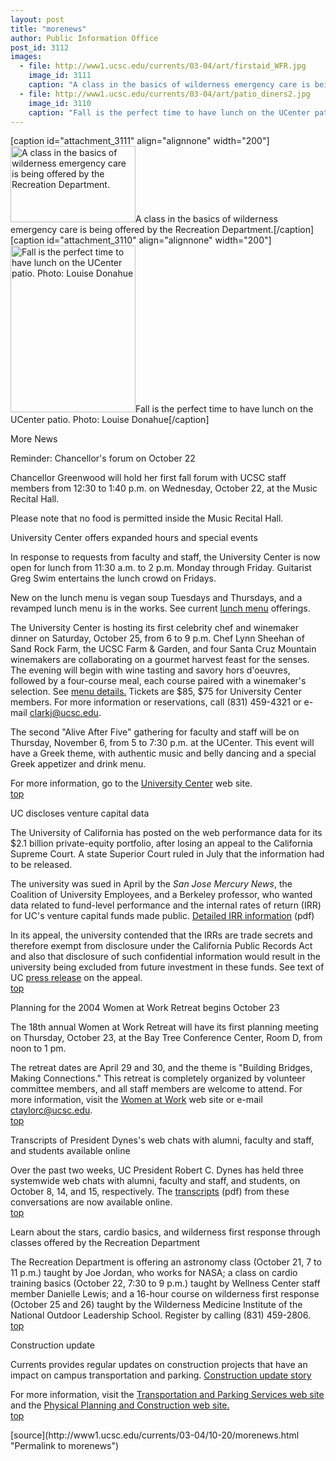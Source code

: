 ```yaml
---
layout: post
title: "morenews"
author: Public Information Office
post_id: 3112
images:
  - file: http://www1.ucsc.edu/currents/03-04/art/firstaid_WFR.jpg
    image_id: 3111
    caption: "A class in the basics of wilderness emergency care is being offered by the Recreation Department."
  - file: http://www1.ucsc.edu/currents/03-04/art/patio_diners2.jpg
    image_id: 3110
    caption: "Fall is the perfect time to have lunch on the UCenter patio. Photo: Louise Donahue"
---
```


[caption id="attachment_3111" align="alignnone" width="200"]<a href="http://localhost/mysite/wp-content/uploads/2003/10/firstaid_WFR.jpg"><img class="size-full wp-image-3111" src="http://localhost/mysite/wp-content/uploads/2003/10/firstaid_WFR.jpg" alt="A class in the basics of wilderness emergency care is being offered by the Recreation Department." width="200" height="122" /></a>A class in the basics of wilderness emergency care is being offered by the Recreation Department.[/caption]
[caption id="attachment_3110" align="alignnone" width="200"]<a href="http://localhost/mysite/wp-content/uploads/2003/10/patio_diners2.jpg"><img class="size-full wp-image-3110" src="http://localhost/mysite/wp-content/uploads/2003/10/patio_diners2.jpg" alt="Fall is the perfect time to have lunch on the UCenter patio. Photo: Louise Donahue" width="200" height="267" /></a>Fall is the perfect time to have lunch on the UCenter patio. Photo: Louise Donahue[/caption]
<p class="pagehead">
  More News
</p>
<p class="sectionhead">
  <a name="forum" id="forum"></a>Reminder: Chancellor's forum on October 22
</p>
<p>
  Chancellor Greenwood will hold her first fall forum with UCSC staff members from 12:30 to 1:40 p.m. on Wednesday, October 22, at the Music Recital Hall.
</p>
<p>
  Please note that no food is permitted inside the Music Recital Hall.
</p>
<p class="sectionhead">
  <a name="ucenter" id="ucenter"></a>University Center offers expanded hours and special events
</p>
<p>
  In response to requests from faculty and staff, the University Center is now open for lunch from 11:30 a.m. to 2 p.m. Monday through Friday. Guitarist Greg Swim entertains the lunch crowd on Fridays.<br>
</p>
<p>
  New on the lunch menu is vegan soup Tuesdays and Thursdays, and a revamped lunch menu is in the works. See current <a href="http://ucenter.ucsc.edu/menus/luncheon.gif">lunch menu</a> offerings.<br>
</p>
<p>
  The University Center is hosting its first celebrity chef and winemaker dinner on Saturday, October 25, from 6 to 9 p.m. Chef Lynn Sheehan of Sand Rock Farm, the UCSC Farm &amp; Garden, and four Santa Cruz Mountain winemakers are collaborating on a gourmet harvest feast for the senses. The evening will begin with wine tasting and savory hors d'oeuvres, followed by a four-course meal, each course paired with a winemaker's selection. See <a href="celeb_chef.pdf">menu details.</a> Tickets are $85, $75 for University Center members. For more information or reservations, call (831) 459-4321 or e-mail <a href="mailto:clarkj@ucsc.edu">clarkj@ucsc.edu</a>.<br>
</p>
<p>
  The second "Alive After Five" gathering for faculty and staff will be on Thursday, November 6, from 5 to 7:30 p.m. at the UCenter. This event will have a Greek theme, with authentic music and belly dancing and a special Greek appetizer and drink menu.<br>
</p>
<p>
  For more information, go to the <a href="http://ucenter.ucsc.edu">University Center</a> web site.<br>
  <a href="#forum">top</a>
</p>
<p class="sectionhead">
  <a name="investments" id="investments"></a>UC discloses venture capital data
</p>
<p>
  The University of California has posted on the web performance data for its $2.1 billion private-equity portfolio, after losing an appeal to the California Supreme Court. A state Superior Court ruled in July that the information had to be released.
</p>
<p>
  The university was sued in April by the <i>San Jose Mercury News</i>, the Coalition of University Employees, and a Berkeley professor, who wanted data related to fund-level performance and the internal rates of return (IRR) for UC's venture capital funds made public. <a href="http://www.ucop.edu/treasurer/updates/PE%20irr.pdf">Detailed IRR information</a> (pdf)
</p>
<p>
  In its appeal, the university contended that the IRRs are trade secrets and therefore exempt from disclosure under the California Public Records Act and also that disclosure of such confidential information would result in the university being excluded from future investment in these funds. See text of UC <a href="http://www.ucop.edu/news/archives/2003/sept05art2.htm">press release</a> on the appeal.<br>
  <a href="#forum">top</a>
</p>
<p class="sectionhead">
  <a name="planning" id="planning"></a>Planning for the 2004 Women at Work Retreat begins October 23
</p>
<p>
  The 18th annual Women at Work Retreat will have its first planning meeting on Thursday, October 23, at the Bay Tree Conference Center, Room D, from noon to 1 pm.
</p>
<p>
  The retreat dates are April 29 and 30, and the theme is "Building Bridges, Making Connections." This retreat is completely organized by volunteer committee members, and all staff members are welcome to attend. For more information, visit the <a href="http://www2.ucsc.edu/womenatwork/">Women at Work</a> web site or e-mail <a href="mailto:ctaylorc@ucsc.edu">ctaylorc@ucsc.edu</a>.<br>
  <a href="#forum">top</a>
</p>
<p class="sectionhead">
  <a name="dynes" id="dynes"></a>Transcripts of President Dynes's web chats with alumni, faculty and staff, and students available online
</p>
<p>
  Over the past two weeks, UC President Robert C. Dynes has held three systemwide web chats with alumni, faculty and staff, and students, on October 8, 14, and 15, respectively. The <a href="http://www.universityofcalifornia.edu/newpresident/preschat.html">transcripts</a> (pdf) from these conversations are now available online.<br>
  <a href="#forum">top</a>
</p>
<p class="sectionhead">
  <a name="classes" id="classes"></a>Learn about the stars, cardio basics, and wilderness first response through classes offered by the Recreation Department
</p>
<p>
  The Recreation Department is offering an astronomy class (October 21, 7 to 11 p.m.) taught by Joe Jordan, who works for NASA; a class on cardio training basics (October 22, 7:30 to 9 p.m.) taught by Wellness Center staff member Danielle Lewis; and a 16-hour course on wilderness first response (October 25 and 26) taught by the Wilderness Medicine Institute of the National Outdoor Leadership School. Register by calling (831) 459-2806.<br>
  <a href="#forum">top</a><br>
</p>
<p class="sectionhead">
  <a name="construction" id="construction"></a>Construction update
</p>
<p>
  Currents provides regular updates on construction projects that have an impact on campus transportation and parking. <a href="http://www.ucsc.edu/about/construction_plans.html">Construction update story</a>
</p>
<p>
  For more information, visit the <a href="http://www2.ucsc.edu/taps/">Transportation and Parking Services web site</a> and the <a href="http://www2.ucsc.edu/ppc/">Physical Planning and Construction web site.<br></a><a href="#forum">top</a><br>
</p>
<p>

</p>
[source](http://www1.ucsc.edu/currents/03-04/10-20/morenews.html "Permalink to morenews")
